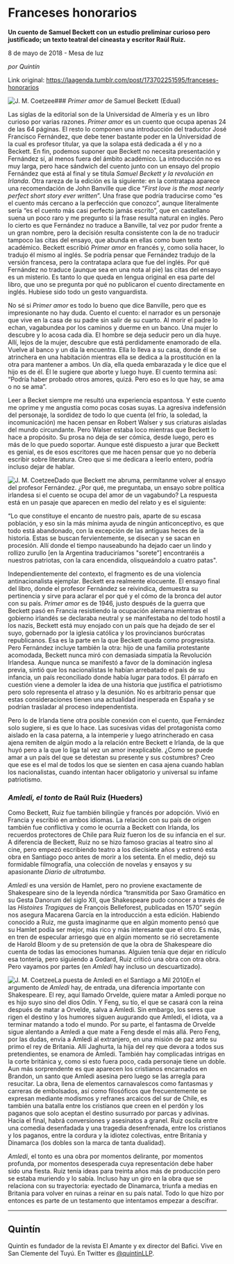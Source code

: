# Franceses honorarios

**Un cuento de Samuel Beckett con un estudio preliminar curioso pero justificado; un texto teatral del cineasta y escritor Raúl Ruiz.**

8 de mayo de 2018 - Mesa de luz

_por Quintín_

Link original: https://laagenda.tumblr.com/post/173702251595/franceses-honorarios

![J. M. Coetzee](https://64.media.tumblr.com/37fa42204cd2e2d5a5de7616c949826a/tumblr_inline_p8f25pKA8T1t6q87u_500.jpg)### *Primer amor* de Samuel Beckett (Edual)

Las siglas de la editorial son de la Universidad de Almería y es un libro curioso por varias razones. *Primer amor* es un cuento que ocupa apenas 24 de las 64 páginas. El resto lo componen una introducción del traductor José Francisco Fernández, que debe tener bastante poder en la Universidad de la cual es profesor titular, ya que la solapa está dedicada a él y no a Beckett. En fin, podemos suponer que Beckett no necesita presentación y Fernández sí, al menos fuera del ámbito académico. La introducción no es muy larga, pero hace sándwich del cuento junto con un ensayo del propio Fernández que está al final y se titula *Samuel Beckett y la revolución en Irlanda*. Otra rareza de la edición es la siguiente: en la contratapa aparece una recomendación de John Banville que dice “*First love is the most nearly perfect short story ever written*”. Una frase que podría traducirse como “es el cuento más cercano a la perfección que conozco”, aunque literalmente sería “es el cuento más casi perfecto jamás escrito”, que en castellano suena un poco raro y me pregunto si la frase resulta natural en inglés. Pero lo cierto es que Fernández no traduce a Banville, tal vez por pudor frente a un gran nombre, pero la decisión resulta consistente con la de no traducir tampoco las citas del ensayo, que abunda en ellas como buen texto académico. Beckett escribió *Primer amor* en francés y, como solía hacer, lo tradujo él mismo al inglés. Se podría pensar que Fernández tradujo de la versión francesa, pero la contratapa aclara que fue del inglés. Por qué Fernández no traduce (aunque sea en una nota al pie) las citas del ensayo es un misterio. Es tanto lo que queda en lengua original en esa parte del libro, que uno se pregunta por qué no publicaron el cuento directamente en inglés. Hubiese sido todo un gesto vanguardista. 


No sé si *Primer amor* es todo lo bueno que dice Banville, pero que es impresionante no hay duda. Cuento el cuento: el narrador es un personaje que vive en la casa de su padre sin salir de su cuarto. Al morir el padre lo echan, vagabundea por los caminos y duerme en un banco. Una mujer lo descubre y lo acosa cada día. El hombre se deja seducir pero un día huye. Allí, lejos de la mujer, descubre que está perdidamente enamorado de ella. Vuelve al banco y un día la encuentra. Ella lo lleva a su casa, donde él se atrinchera en una habitación mientras ella se dedica a la prostitución en la otra para mantener a ambos. Un día, ella queda embarazada y le dice que el hijo es de él. Él le sugiere que aborte y luego huye. El cuento termina así: “Podría haber probado otros amores, quizá. Pero eso es lo que hay, se ama o no se ama”.


Leer a Becket siempre me resultó una experiencia espantosa. Y este cuento me oprime y me angustia como pocas cosas suyas. La agresiva indefensión del personaje, la sordidez de todo lo que cuenta (el frío, la soledad, la incomunicación) me hacen pensar en Robert Walser y sus criaturas aisladas del mundo circundante. Pero Walser estaba loco mientras que Beckett lo hace a propósito. Su prosa no deja de ser cómica, desde luego, pero es más de lo que puedo soportar. Aunque esté dispuesto a jurar que Beckett es genial, es de esos escritores que me hacen pensar que yo no debería escribir sobre literatura. Creo que si me dedicara a leerlo entero, podría incluso dejar de hablar. 


![J. M. Coetzee](https://64.media.tumblr.com/0d750b6d5e0dc79bf294a1fc187b83d9/tumblr_inline_p8f25pUhCa1t6q87u_250.gifv)Dado que Beckett me abruma, permítanme volver al ensayo del profesor Fernández. ¿Por qué, me preguntaba, un ensayo sobre política irlandesa si el cuento se ocupa del amor de un vagabundo? La respuesta está en un pasaje que aparecen en medio del relato y es el siguiente: 


“Lo que constituye el encanto de nuestro país, aparte de su escasa población, y eso sin la más mínima ayuda de ningún anticonceptivo, es que todo está abandonado, con la excepción de las antiguas heces de la historia. Estas se buscan fervientemente, se disecan y se sacan en procesión. Allí donde el tiempo nauseabundo ha dejado caer un lindo y rollizo zurullo [en la Argentina traduciríamos "sorete”] encontraréis a nuestros patriotas, con la cara encendida, olisqueándolo a cuatro patas".


Independientemente del contexto, el fragmento es de una violencia antinacionalista ejemplar. Beckett era realmente elocuente. El ensayo final del libro, donde el profesor Fernández se reivindica, demuestra su pertinencia y sirve para aclarar el por qué y el cómo de la bronca del autor con su país. *Primer amor* es de 1946, justo después de la guerra que Beckett pasó en Francia resistiendo la ocupación alemana mientras el gobierno irlandés se declaraba neutral y se manifestaba no del todo hostil a los nazis, Beckett está muy enojado con un país que ha dejado de ser el suyo, gobernado por la iglesia católica y los provincianos burócratas republicanos. Esa es la parte en la que Beckett queda como progresista. Pero Fernández incluye también la otra: hijo de una familia protestante acomodada, Beckett nunca miró con demasiada simpatía la Revolución Irlandesa. Aunque nunca se manifestó a favor de la dominación inglesa previa, sintió que los nacionalistas le habían arrebatado el país de su infancia, un país reconciliado donde había lugar para todos. El párrafo en cuestión viene a demoler la idea de una historia que justifica el patriotismo pero solo representa el atraso y la desunión. No es arbitrario pensar que estas consideraciones tienen una actualidad inesperada en España y se podrían trasladar al proceso independentista. 


Pero lo de Irlanda tiene otra posible conexión con el cuento, que Fernández solo sugiere, si es que lo hace. Las sucesivas vidas del protagonista como aislado en la casa paterna, a la intemperie y luego atrincherado en casa ajena remiten de algún modo a la relación entre Beckett e Irlanda, de la que huyó pero a la que lo liga tal vez un amor inexplicable. ¿Como se puede amar a un país del que se detestan su presente y sus costumbres? Creo que ese es el mal de todos los que se sienten en casa ajena cuando hablan los nacionalistas, cuando intentan hacer obligatorio y universal su infame patriotismo.


### *Amledi, el tonto* de Raúl Ruiz (Hueders)

Como Beckett, Ruiz fue también bilingüe y francés por adopción. Vivió en Francia y escribió en ambos idiomas. La relación con su país de origen también fue conflictiva y como le ocurría a Beckett con Irlanda, los recuerdos protectores de Chile para Ruiz fueron los de su infancia en el sur. A diferencia de Beckett, Ruiz no se hizo famoso gracias al teatro sino al cine, pero empezó escribiendo teatro a los diecisiete años y estrenó esta obra en Santiago poco antes de morir a los setenta. En el medio, dejó su formidable filmografía, una colección de novelas y ensayos y su apasionante *Diario de ultratumba*. 


*Amledi* es una versión de Hamlet, pero no proviene exactamente de Shakespeare sino de la leyenda nórdica “transmitida por Saxo Gramático en su Gesta Danorum del siglo XII, que Shakespeare pudo conocer a través de las *Histoires Tragiques* de François Belleforest, publicadas en 1570” según nos asegura Macarena García en la introducción a esta edición. Habiendo conocido a Ruiz, me gusta imaginarme que en algún momento pensó que su Hamlet podía ser mejor, más rico y más interesante que el otro. Es más, en tren de especular arriesgo que en algún momento se rió secretamente de Harold Bloom y de su pretensión de que la obra de Shakespeare dio cuenta de todas las emociones humanas. Alguien tenía que dejar en ridículo esa tontería, pero siguiendo a Godard, Ruiz criticó una obra con otra obra. Pero vayamos por partes (en *Amledi* hay incluso un descuartizado). 


![J. M. Coetzee](https://64.media.tumblr.com/37fa42204cd2e2d5a5de7616c949826a/tumblr_inline_p8f25pKA8T1t6q87u_500.jpg)La puesta de Amledi en el Santiago a Mil 2010En el argumento de *Amledi* hay, de entrada, una diferencia importante con Shakespeare. El rey, aquí llamado Orvelde, quiere matar a Amledi porque no es hijo suyo sino del dios Odín. Y Feng, su tío, el que se casará con la reina después de matar a Orvelde, salva a Amledi. Sin embargo, los seres que rigen el destino y los humores siguen augurando que Amledi, el idiota, va a terminar matando a todo el mundo. Por su parte, el fantasma de Orvelde sigue alentando a Amledi a que mate a Feng desde el más allá. Pero Feng, por las dudas, envía a Amledi al extranjero, en una misión de paz ante su primo el rey de Britania. Allí Jaghurta, la hija del rey que devora a todos sus pretendientes, se enamora de Amledi. También hay complicadas intrigas en la corte británica y, como si esto fuera poco, cada personaje tiene un doble. Aun más sorprendente es que aparecen los cristianos encarnados en Brandon, un santo que Amledi asesina pero luego se las arregla para resucitar. La obra, llena de elementos carnavalescos como fantasmas y carreras de embolsados, así como filosóficos que frecuentemente se expresan mediante modismos y refranes arcaicos del sur de Chile, es también una batalla entre los cristianos que creen en el perdón y los paganos que solo aceptan el destino susurrado por parcas y adivinas. Hacia el final, habrá conversiones y asesinatos a granel. Ruiz oscila entre una comedia desenfadada y una tragedia desenfrenada, entre los cristianos y los paganos, entre la cordura y la idiotez colectivas, entre Britania y Dinamarca (los dobles son la marca de tanta dualidad). 


*Amledi*, el tonto es una obra por momentos delirante, por momentos profunda, por momentos desesperada cuya representación debe haber sido una fiesta. Ruiz tenía ideas para treinta años más de producción pero se estaba muriendo y lo sabía. Incluso hay un giro en la obra que se relaciona con su trayectoria: eyectado de Dinamarca, triunfa a medias en Britania para volver en ruinas a reinar en su país natal. Todo lo que hizo por entonces es parte de un testamento que intentamos empezar a descifrar. 




---

 Quintín
--------

 Quintín es fundador de la revista El Amante y ex director del Bafici. Vive en San Clemente del Tuyú. En Twitter es [@quintinLLP](https://twitter.com/quintinLLP). 

